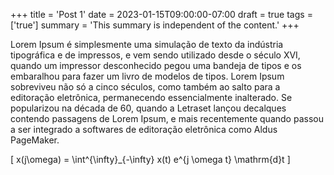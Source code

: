 +++
title = 'Post 1'
date = 2023-01-15T09:00:00-07:00
draft = true
tags = ['true']
summary = 'This summary is independent of the content.'
+++


Lorem Ipsum é simplesmente uma simulação de texto da indústria tipográfica e de impressos, e vem sendo utilizado desde o século XVI, quando um impressor desconhecido pegou uma bandeja de tipos e os embaralhou para fazer um livro de modelos de tipos. Lorem Ipsum sobreviveu não só a cinco séculos, como também ao salto para a editoração eletrônica, permanecendo essencialmente inalterado. Se popularizou na década de 60, quando a Letraset lançou decalques contendo passagens de Lorem Ipsum, e mais recentemente quando passou a ser integrado a softwares de editoração eletrônica como Aldus PageMaker.

\[
x(j\omega) = \int^{\infty}_{-\infty} x(t) e^{j \omega t} \mathrm{d}t
\]
